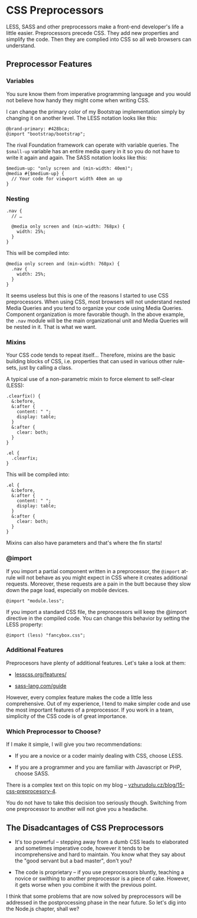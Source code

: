 CSS Preprocessors
=================

LESS, SASS and other preprocessors make a front-end developer's life a little
easier. Preprocessors precede CSS. They add new properties and simplify the
code. Then they are complied into CSS so all web browsers can understand.

Preprocessor Features
---------------------

### Variables

You sure know them from imperative programming language and you would not
believe how handy they might come when writing CSS.

I can change the primary color of my Bootstrap implementation simply by changing
it on another level. The LESS notation looks like this:

~~~~~~~~~~~~~~~~~~~~~~~~~~~~~~~~~~~~~~~~~~~~~~~~~~~~~~~~~~~~~~~~~~~~~~~~~~~~~~~~
@brand-primary: #428bca;
@import "bootstrap/bootstrap";
~~~~~~~~~~~~~~~~~~~~~~~~~~~~~~~~~~~~~~~~~~~~~~~~~~~~~~~~~~~~~~~~~~~~~~~~~~~~~~~~

The rival Foundation framework can operate with variable queries. The
`$small-up` variable has an entire media query in it so you do not have to write
it again and again. The SASS notation looks like this:

~~~~~~~~~~~~~~~~~~~~~~~~~~~~~~~~~~~~~~~~~~~~~~~~~~~~~~~~~~~~~~~~~~~~~~~~~~~~~~~~
$medium-up: "only screen and (min-width: 40em)";
@media #{$medium-up} {
  // Your code for viewport width 40em an up
}
~~~~~~~~~~~~~~~~~~~~~~~~~~~~~~~~~~~~~~~~~~~~~~~~~~~~~~~~~~~~~~~~~~~~~~~~~~~~~~~~

### Nesting

~~~~~~~~~~~~~~~~~~~~~~~~~~~~~~~~~~~~~~~~~~~~~~~~~~~~~~~~~~~~~~~~~~~~~~~~~~~~~~~~
.nav {
  // …

  @media only screen and (min-width: 768px) {
    width: 25%;
  }
}
~~~~~~~~~~~~~~~~~~~~~~~~~~~~~~~~~~~~~~~~~~~~~~~~~~~~~~~~~~~~~~~~~~~~~~~~~~~~~~~~

This will be compiled into:

~~~~~~~~~~~~~~~~~~~~~~~~~~~~~~~~~~~~~~~~~~~~~~~~~~~~~~~~~~~~~~~~~~~~~~~~~~~~~~~~
@media only screen and (min-width: 768px) {
  .nav {
    width: 25%;
  }
}
~~~~~~~~~~~~~~~~~~~~~~~~~~~~~~~~~~~~~~~~~~~~~~~~~~~~~~~~~~~~~~~~~~~~~~~~~~~~~~~~

It seems useless but this is one of the reasons I started to use CSS
preprocessors. When using CSS, most browsers will not understand nested Media
Queries and you tend to organize your code using Media Queries. Component
organization is more favorable though. In the above example, the `.nav` module
will be the main organizational unit and Media Queries will be nested in it.
That is what we want.

### Mixins

Your CSS code tends to repeat itself… Therefore, mixins are the basic building
blocks of CSS, i.e. properties that can used in various other rule-sets, just by
calling a class.

A typical use of a non-parametric mixin to force element to self-clear (LESS):

~~~~~~~~~~~~~~~~~~~~~~~~~~~~~~~~~~~~~~~~~~~~~~~~~~~~~~~~~~~~~~~~~~~~~~~~~~~~~~~~
.clearfix() {
  &:before,
  &:after {
    content: " "; 
    display: table;
  }
  &:after {
    clear: both;
  }
}

.el {
  .clearfix;
}
~~~~~~~~~~~~~~~~~~~~~~~~~~~~~~~~~~~~~~~~~~~~~~~~~~~~~~~~~~~~~~~~~~~~~~~~~~~~~~~~

This will be compiled into:

~~~~~~~~~~~~~~~~~~~~~~~~~~~~~~~~~~~~~~~~~~~~~~~~~~~~~~~~~~~~~~~~~~~~~~~~~~~~~~~~
.el {
  &:before,
  &:after {
    content: " "; 
    display: table;
  }
  &:after {
    clear: both;
  }
}   
~~~~~~~~~~~~~~~~~~~~~~~~~~~~~~~~~~~~~~~~~~~~~~~~~~~~~~~~~~~~~~~~~~~~~~~~~~~~~~~~

Mixins can also have parameters and that's where the fin starts!

### @import

If you import a partial component written in a preprocessor, the `@import`
at-rule will not behave as you might expect in CSS where it creates additional
requests. Moreover, these requests are a pain in the butt because they slow down
the page load, especially on mobile devices.

~~~~~~~~~~~~~~~~~~~~~~~~~~~~~~~~~~~~~~~~~~~~~~~~~~~~~~~~~~~~~~~~~~~~~~~~~~~~~~~~
@import "module.less";
~~~~~~~~~~~~~~~~~~~~~~~~~~~~~~~~~~~~~~~~~~~~~~~~~~~~~~~~~~~~~~~~~~~~~~~~~~~~~~~~

If you import a standard CSS file, the preprocessors will keep the @import
directive in the compiled code. You can change this behavior by setting the LESS
property:

~~~~~~~~~~~~~~~~~~~~~~~~~~~~~~~~~~~~~~~~~~~~~~~~~~~~~~~~~~~~~~~~~~~~~~~~~~~~~~~~
@import (less) "fancybox.css";
~~~~~~~~~~~~~~~~~~~~~~~~~~~~~~~~~~~~~~~~~~~~~~~~~~~~~~~~~~~~~~~~~~~~~~~~~~~~~~~~

### Additional Features

Preprocesors have plenty of additional features. Let's take a look at them:

-   [lesscss.org/features/](<http://lesscss.org/features/>)

-   [sass-lang.com/guide](<http://sass-lang.com/guide>)

However, every complex feature makes the code a little less comprehensive. Out
of my experience, I tend to make simpler code and use the most important
features of a preprocessor. If you work in a team, simplicity of the CSS code is
of great importance.

### Which Preprocessor to Choose?

If I make it simple, I will give you two recommendations:

-   If you are a novice or a coder mainly dealing with CSS, choose LESS.

-   If you are a programmer and you are familiar with Javascript or PHP, choose
    SASS.

There is a complex text on this topic on my blog –
[vzhurudolu.cz/blog/15-css-preprocesory-4](<http://www.vzhurudolu.cz/blog/15-css-preprocesory-4>).

You do not have to take this decision too seriously though. Switching from one
preprocessor to another will not give you a headache.

The Disadcantages of CSS Preprocessors
--------------------------------------

-   It's too powerful – stepping away from a dumb CSS leads to elaborated and
    sometimes imperative code, however it tends to be incomprehensive and hard
    to maintain. You know what they say about the "good servant but a bad
    master", don't you?

-   The code is proprietary – if you use preprocessors bluntly, teaching a
    novice or swithing to another preprocessor is a piece of cake. However, it
    gets worse when you combine it with the previous point.

I think that some problems that are now solved by preprocessors will be
addressed in the postprocessing phase in the near future. So let's dig into the
Node.js chapter, shall we?
